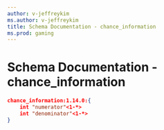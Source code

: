 ```yaml
---
author: v-jeffreykim
ms.author: v-jeffreykim
title: Schema Documentation - chance_information
ms.prod: gaming
---
```


# Schema Documentation - chance_information

```json
chance_information:1.14.0:{
    int "numerator"<1-*>
    int "denominator"<1-*>
}
```